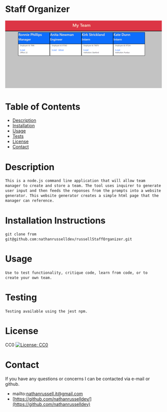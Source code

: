 # Staff Organizer

![Website Screenshot](./images/output_example.png)

# Table of Contents

  * [Description](#Description)
  * [Installation](#Installation)
  * [Usage](#Usage)
  * [Tests](#Testing)
  * [License](#License)
  * [Contact](#Contact)

# Description

    This is a node.js command line application that will allow team manager to create and store a team. The tool uses inquirer to generate user input and then feeds the reponses from the prompts into a website generator. This website generator creates a simple html page that the manager can reference. 
  

# Installation Instructions

    git clone from git@github.com:nathanrusselldev/russellStaffOrganizer.git
  
# Usage

    Use to test functionality, critique code, learn from code, or to create your own team. 
  

# Testing

    Testing available using the jest npm. 

# License

CC0
[![License: CC0](https://img.shields.io/badge/License-Apache%202.0-blue.svg)](https://opensource.org/licenses/Apache-2.0)

# Contact

If you have any questions or concerns I can be contacted via e-mail or github.

  * mailto:nathanrussell.it@gmail.com
  * [https://github.com/nathanrusselldev/](https://github.com/nathanrusselldev)